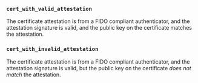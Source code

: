 ### `cert_with_valid_attestation`

The certificate attestation is from a FIDO compliant authenticator,
and the attestation signature is valid,
and the public key on the certificate matches the attestation.

### `cert_with_invalid_attestation` 

The certificate attestation is from a FIDO compliant authenticator,
and the attestation signature is valid,
but the public key on the certificate _does not match_ the attestation.

